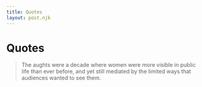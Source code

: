```yaml
---
title: Quotes
layout: post.njk
---
```


# Quotes

> The aughts were a decade where women were more visible in public life than ever before, and yet still mediated by the limited ways that audiences wanted to see them.